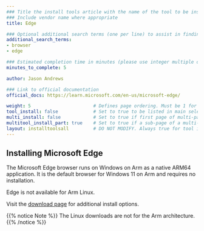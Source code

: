 ```yaml
---
### Title the install tools article with the name of the tool to be installed
### Include vendor name where appropriate
title: Edge

### Optional additional search terms (one per line) to assist in finding the article
additional_search_terms:
- browser
- edge

### Estimated completion time in minutes (please use integer multiple of 5)
minutes_to_complete: 5

author: Jason Andrews

### Link to official documentation
official_docs: https://learn.microsoft.com/en-us/microsoft-edge/

weight: 5                       # Defines page ordering. Must be 1 for first (or only) page.
tool_install: false             # Set to true to be listed in main selection page, else false
multi_install: false            # Set to true if first page of multi-page article, else false
multitool_install_part: true    # Set to true if a sub-page of a multi-page article, else false
layout: installtoolsall         # DO NOT MODIFY. Always true for tool install articles
---
```


## Installing Microsoft Edge

The Microsoft Edge browser runs on Windows on Arm as a native ARM64 application. It is the default browser for Windows 11 on Arm and requires no installation.

Edge is not available for Arm Linux.

Visit the [download page](https://www.microsoft.com/en-us/edge/download) for additional install options. 

{{% notice Note %}}
The Linux downloads are not for the Arm architecture.
{{% /notice %}}




